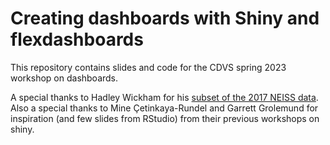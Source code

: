 # Creating dashboards with Shiny and flexdashboards

This repository contains slides and code for the CDVS spring 2023 workshop on dashboards.

A special thanks to Hadley Wickham for his [subset of the 2017 NEISS data](https://github.com/hadley/neiss). Also a special thanks to Mine Çetinkaya-Rundel and Garrett Grolemund for inspiration (and few slides from RStudio) from their previous workshops on shiny. 
